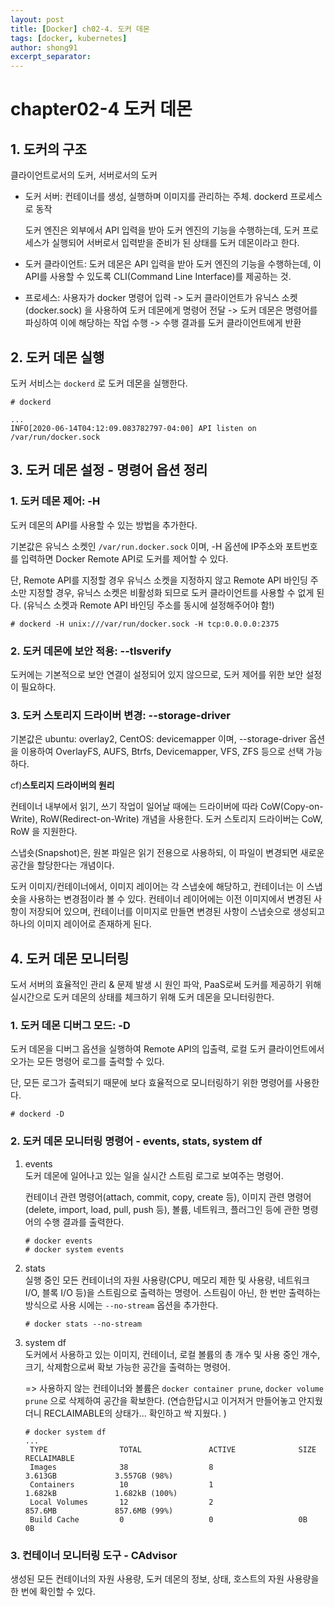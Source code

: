 ```yaml
---
layout: post
title: [Docker] ch02-4. 도커 데몬
tags: [docker, kubernetes]
author: shong91
excerpt_separator: 
---
```

# chapter02-4 도커 데몬

## 1. 도커의 구조
클라이언트로서의 도커, 서버로서의 도커

- 도커 서버: 컨테이너를 생성, 실행하며 이미지를 관리하는 주체. dockerd 프로세스로 동작

    도커 엔진은 외부에서 API 입력을 받아 도커 엔진의 기능을 수행하는데, 도커 프로세스가 실행되어 서버로서 입력받을 준비가 된 상태를 도커 데몬이라고 한다. 

- 도커 클라이언트: 도커 데몬은 API 입력을 받아 도커 엔진의 기능을 수행하는데, 이 API를 사용할 수 있도록 CLI(Command Line Interface)를 제공하는 것.

- 프로세스: 사용자가 docker 명령어 입력 -> 도커 클라이언트가 유닉스 소켓(docker.sock) 을 사용하여 도커 데몬에게 명령어 전달 -> 도커 데몬은 명령어를 파싱하여 이에 해당하는 작업 수행 -> 수행 결과를 도커 클라이언트에게 반환

## 2. 도커 데몬 실행 
도커 서비스는 `dockerd` 로 도커 데몬을 실행한다. 
```
# dockerd

...
INFO[2020-06-14T04:12:09.083782797-04:00] API listen on /var/run/docker.sock  
```

## 3. 도커 데몬 설정 - 명령어 옵션 정리 
### 1. 도커 데몬 제어: -H
도커 데몬의 API를 사용할 수 있는 방법을 추가한다.

기본값은 유닉스 소켓인 `/var/run.docker.sock` 이며, -H 옵션에 IP주소와 포트번호를 입력하면 Docker Remote API로 도커를 제어할 수 있다. 

단, Remote API를 지정할 경우 유닉스 소켓을 지정하지 않고 Remote API 바인딩 주소만 지정할 경우, 유닉스 소켓은 비활성화 되므로 도커 클라이언트를 사용할 수 없게 된다. 
(유닉스 소켓과 Remote API 바인딩 주소를 동시에 설정해주어야 함!)

```
# dockerd -H unix:///var/run/docker.sock -H tcp:0.0.0.0:2375
```

### 2. 도커 데몬에 보안 적용: --tlsverify
도커에는 기본적으로 보안 연결이 설정되어 있지 않으므로, 도커 제어를 위한 보안 설정이 필요하다. 

### 3. 도커 스토리지 드라이버 변경: --storage-driver
기본값은 ubuntu: overlay2, CentOS: devicemapper 이며, --storage-driver 옵션을 이용하여 OverlayFS, AUFS, Btrfs, Devicemapper, VFS, ZFS 등으로 선택 가능하다. 

cf)**스토리지 드라이버의 원리** 

컨테이너 내부에서 읽기, 쓰기 작업이 일어날 때에는 드라이버에 따라 CoW(Copy-on-Write), RoW(Redirect-on-Write) 개념을 사용한다. 도커 스토리지 드라이버는 CoW, RoW 을 지원한다. 

스냅숏(Snapshot)은, 원본 파일은 읽기 전용으로 사용하되, 이 파일이 변경되면 새로운 공간을 할당한다는 개념이다.

도커 이미지/컨테이너에서, 이미지 레이어는 각 스냅숏에 해당하고, 컨테이너는 이 스냅숏을 사용하는 변경점이라 볼 수 있다. 
컨테이너 레이어에는 이전 이미지에서 변경된 사항이 저장되어 있으며, 컨테이너를 이미지로 만들면 변경된 사항이 스냅숏으로 생성되고 하나의 이미지 레이어로 존재하게 된다. 

## 4. 도커 데몬 모니터링
도서 서버의 효율적인 관리 & 문제 발생 시 원인 파악, PaaS로써 도커를 제공하기 위해 실시간으로 도커 데몬의 상태를 체크하기 위해 도커 데몬을 모니터링한다. 

### 1. 도커 데몬 디버그 모드: -D
도커 데몬을 디버그 옵션을 실행하여 Remote API의 입출력, 로컬 도커 클라이언트에서 오가는 모든 명령어 로그를 출력할 수 있다. 

단, 모든 로그가 출력되기 때문에 보다 효율적으로 모니터링하기 위한 명령어를 사용한다. 

```
# dockerd -D

```

### 2. 도커 데몬 모니터링 명령어 - events, stats, system df 
1) events <br>
    도커 데몬에 일어나고 있는 일을 실시간 스트림 로그로 보여주는 명령어. 
    
    컨테이너 관련 명령어(attach, commit, copy, create 등), 이미지 관련 명령어(delete, import, load, pull, push 등), 볼륨, 네트워크, 플러그인 등에 관한 명령어의 수행 결과를 출력한다.  
   
    ```
    # docker events
    # docker system events    
    ```
   
2) stats <br>
    실행 중인 모든 컨테이너의 자원 사용량(CPU, 메모리 제한 및 사용량, 네트워크 I/O, 블록 I/O 등)을 스트림으로 출력하는 명령어. 스트림이 아닌, 한 번만 출력하는 방식으로 사용 시에는 `--no-stream` 옵션을 추가한다. 
    
    ```
    # docker stats --no-stream
    ```

3) system df <br>
    도커에서 사용하고 있는 이미지, 컨테이너, 로컬 볼륨의 총 개수 및 사용 중인 개수, 크기, 삭제함으로써 확보 가능한 공간을 출력하는 명령어. 
    
    => 사용하지 않는 컨테이너와 볼륨은 `docker container prune`, `docker volume prune` 으로 삭제하여 공간을 확보한다. 
    (연습한답시고 이거저거 만들어놓고 안지웠더니 RECLAIMABLE의 상태가... 확인하고 싹 지웠다. )
    
   ```
   # docker system df
   ...
    TYPE                TOTAL               ACTIVE              SIZE                RECLAIMABLE
    Images              38                  8                   3.613GB             3.557GB (98%)
    Containers          10                  1                   1.682kB             1.682kB (100%)
    Local Volumes       12                  2                   857.6MB             857.6MB (99%)
    Build Cache         0                   0                   0B                  0B

    ```
   
### 3. 컨테이너 모니터링 도구 - CAdvisor
생성된 모든 컨테이너의 자원 사용량, 도커 데몬의 정보, 상태, 호스트의 자원 사용량을 한 번에 확인할 수 있다. 
